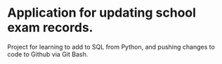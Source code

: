 # Application for updating school exam records.
Project for learning to add to SQL from Python, and pushing changes to code to Github via Git Bash. 
